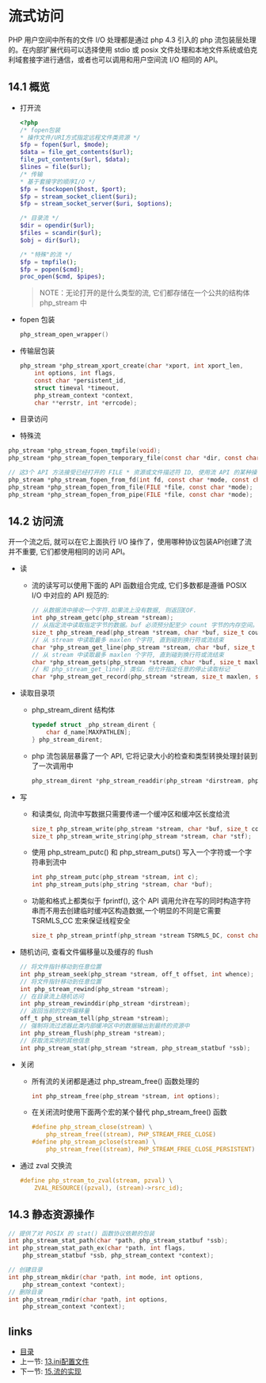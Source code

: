 流式访问
===

PHP 用户空间中所有的文件 I/O 处理都是通过 php 4.3 引入的 php 流包装层处理的。在内部扩展代码可以选择使用 stdio 或 posix 文件处理和本地文件系统或伯克利域套接字进行通信，或者也可以调用和用户空间流 I/O 相同的 API。

14.1 概览
---

+ 打开流

  ```php
  <?php
  /* fopen包装
  * 操作文件/URI方式指定远程文件类资源 */
  $fp = fopen($url, $mode);
  $data = file_get_contents($url);
  file_put_contents($url, $data);
  $lines = file($url);
  /* 传输
  * 基于套接字的顺序I/O */
  $fp = fsockopen($host, $port);
  $fp = stream_socket_client($uri);
  $fp = stream_socket_server($uri, $options);
  
  /* 目录流 */
  $dir = opendir($url);
  $files = scandir($url);
  $obj = dir($url);
  
  /* "特殊"的流 */
  $fp = tmpfile();
  $fp = popen($cmd);
  proc_open($cmd, $pipes);
  ```

  > NOTE：无论打开的是什么类型的流, 它们都存储在一个公共的结构体 php_stream 中

+ fopen 包装

  ```c
  php_stream_open_wrapper()
  ```

+ 传输层包装

  ```c
  php_stream *php_stream_xport_create(char *xport, int xport_len,
      int options, int flags,
      const char *persistent_id,
      struct timeval *timeout,
      php_stream_context *context,
      char **errstr, int *errcode);
  ```

+ 目录访问

+ 特殊流

```c
php_stream *php_stream_fopen_tmpfile(void);
php_stream *php_stream_fopen_temporary_file(const char *dir, const char *pfx, char **opened_path);

// 这3个 API 方法接受已经打开的 FILE * 资源或文件描述符 ID, 使用流 API 的某种操作包装
php_stream *php_stream_fopen_from_fd(int fd, const char *mode, const char *persistent_id);
php_stream *php_stream_fopen_from_file(FILE *file, const char *mode);
php_stream *php_stream_fopen_from_pipe(FILE *file, const char *mode);
```

14.2 访问流
---

开一个流之后, 就可以在它上面执行 I/O 操作了，使用哪种协议包装API创建了流并不重要, 它们都使用相同的访问 API。

+ 读

  + 流的读写可以使用下面的 API 函数组合完成, 它们多数都是遵循 POSIX I/O 中对应的 API 规范的:

    ```c
    // 从数据流中接收一个字符.如果流上没有数据, 则返回EOF.
    int php_stream_getc(php_stream *stream);
    // 从指定流中读取指定字节的数据。buf 必须预分配至少 count 字节的内存空间。这个函数将返回从数据流实际读到缓冲区中的数据字节数。
    size_t php_stream_read(php_stream *stream, char *buf, size_t count);
    // 从 stream 中读取最多 maxlen 个字符, 直到碰到换行符或流结束
    char *php_stream_get_line(php_stream *stream, char *buf, size_t maxlen, size_t *returned_len);
    // 从 stream 中读取最多 maxlen 个字符, 直到碰到换行符或流结束
    char *php_stream_gets(php_stream *stream, char *buf, size_t maxlen);
    // 和 php_stream_get_line() 类似，但允许指定任意的停止读取标记
    char *php_stream_get_record(php_stream *stream, size_t maxlen, size_t *returned_len, char *delim, size_t delim_len TSRMLS_DC);
    ```

+ 读取目录项
  
  + php_stream_dirent 结构体

    ```c
    typedef struct _php_stream_dirent {
        char d_name[MAXPATHLEN];
    } php_stream_dirent;
    ```

  + php 流包装层暴露了一个 API, 它将记录大小的检查和类型转换处理封装到了一次调用中

    ```c
    php_stream_dirent *php_stream_readdir(php_stream *dirstream, php_stream_dirent *entry);
    ```
+ 写

  + 和读类似, 向流中写数据只需要传递一个缓冲区和缓冲区长度给流

    ```c
    size_t php_stream_write(php_stream *stream, char *buf, size_t count);
    size_t php_stream_write_string(php_stream *stream, char *stf);
    ```

  + 使用 php_stream_putc() 和 php_stream_puts() 写入一个字符或一个字符串到流中

    ```c
    int php_stream_putc(php_stream *stream, int c);
    int php_stream_puts(php_string *stream, char *buf);
    ```

  + 功能和格式上都类似于 fprintf(), 这个 API 调用允许在写的同时构造字符串而不用去创建临时缓冲区构造数据,一个明显的不同是它需要 TSRMLS_CC 宏来保证线程安全

    ```c
    size_t php_stream_printf(php_stream *stream TSRMLS_DC, const char *format, ...);
    ```

+ 随机访问, 查看文件偏移量以及缓存的 flush

  ```c
  // 将文件指针移动到任意位置
  int php_stream_seek(php_stream *stream, off_t offset, int whence);
  // 将文件指针移动到任意位置
  int php_stream_rewind(php_stream *stream);
  // 在目录流上随机访问
  int php_stream_rewinddir(php_stream *dirstream);
  // 返回当前的文件偏移量
  off_t php_stream_tell(php_stream *stream);
  // 强制将流过滤器此类内部缓冲区中的数据输出到最终的资源中
  int php_stream_flush(php_stream *stream);
  // 获取流实例的其他信息
  int php_stream_stat(php_stream *stream, php_stream_statbuf *ssb);
  ```

+ 关闭

  + 所有流的关闭都是通过 php_stream_free() 函数处理的

    ```c
    int php_stream_free(php_stream *stream, int options);
    ```

  + 在关闭流时使用下面两个宏的某个替代 php_stream_free() 函数

    ```c
    #define php_stream_close(stream) \
        php_stream_free((stream), PHP_STREAM_FREE_CLOSE)
    #define php_stream_pclose(stream) \
        php_stream_free((stream), PHP_STREAM_FREE_CLOSE_PERSISTENT)
    ```

+ 通过 zval 交换流

  ```c
  #define php_stream_to_zval(stream, pzval) \
      ZVAL_RESOURCE((pzval), (stream)->rsrc_id);
  ```

14.3 静态资源操作
---

  ```c
  // 提供了对 POSIX 的 stat() 函数协议依赖的包装
  int php_stream_stat_path(char *path, php_stream_statbuf *ssb);
  int php_stream_stat_path_ex(char *path, int flags,
      php_stream_statbuf *ssb, php_stream_context *context);
  ```
  
  ```c
  // 创建目录
  int php_stream_mkdir(char *path, int mode, int options,
      php_stream_context *context);
  // 删除目录
  int php_stream_rmdir(char *path, int options,
      php_stream_context *context);
  ```

links
---

+ [目录](00.目录.md)
+ 上一节: [13.ini配置文件](13.ini配置文件.md) 
+ 下一节: [15.流的实现](15.流的实现.md)

